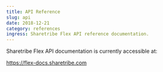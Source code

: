 ```yaml
---
title: API Reference
slug: api
date: 2018-12-21
category: references
ingress: Sharetribe Flex API reference documentation.
---
```


Sharetribe Flex API documentation is currently accessible at:

https://flex-docs.sharetribe.com
